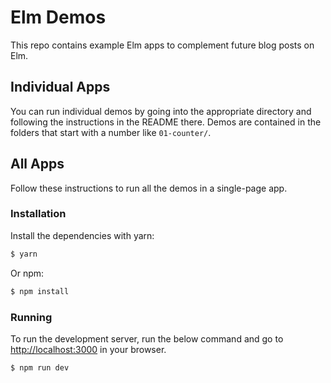 # Elm Demos

This repo contains example Elm apps to complement future blog posts on Elm.

## Individual Apps

You can run individual demos by going into the appropriate directory and
following the instructions in the README there. Demos are contained in the
folders that start with a number like `01-counter/`.

## All Apps

Follow these instructions to run all the demos in a single-page app.

### Installation

Install the dependencies with yarn:

```sh
$ yarn
```

Or npm:

```sh
$ npm install
```

### Running

To run the development server, run the below command and go to
[http://localhost:3000](http://localhost:3000) in your browser.

```sh
$ npm run dev
```
